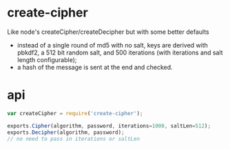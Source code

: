create-cipher
====


Like node's createCipher/createDecipher but with some better defaults

- instead of a single round of md5 with no salt, keys are derived with pbkdf2, a 512 bit random salt, and 500 iterations (with iterations and salt length configurable);
- a hash of the message is sent at the end and checked.

api
===

```js
var createCipher = require('create-cipher');

exports.Cipher(algorithm, password, iterations=1000, saltLen=512);
exports.Decipher(algorithm, password);
// no need to pass in iterations or saltLen
```